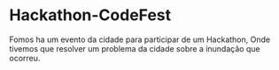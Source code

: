 # Hackathon-CodeFest
Fomos ha um evento da cidade para participar de um Hackathon, Onde tivemos que resolver um problema da cidade sobre a inundação que ocorreu. 
